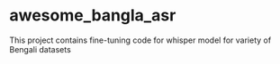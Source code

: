 # awesome_bangla_asr
This project contains fine-tuning code for whisper model for variety of Bengali datasets
